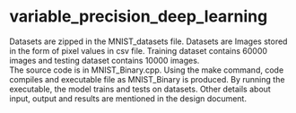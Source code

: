 # variable_precision_deep_learning
Datasets are zipped in the MNIST_datasets file. Datasets are Images stored in the form of pixel values in csv file. Training dataset contains 60000 images and testing dataset contains 10000 images.  
The source code is in MNIST_Binary.cpp. Using the make command, code compiles and executable file as MNIST_Binary is produced. By running the executable, the model trains and tests on datasets.
Other details about input, output and results are mentioned in the design document.
